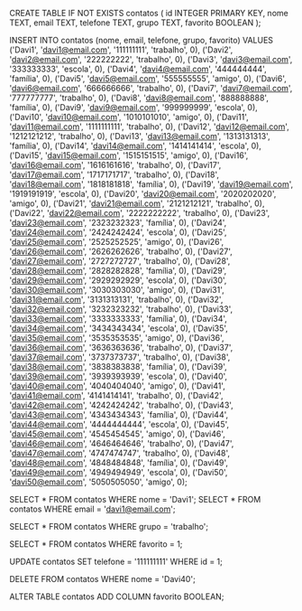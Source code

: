 CREATE TABLE IF NOT EXISTS contatos (
    id INTEGER PRIMARY KEY,
    nome TEXT,
    email TEXT,
    telefone TEXT,
    grupo TEXT,
    favorito BOOLEAN
);

INSERT INTO contatos (nome, email, telefone, grupo, favorito) VALUES
('Davi1', 'davi1@email.com', '111111111', 'trabalho', 0),
('Davi2', 'davi2@email.com', '222222222', 'trabalho', 0),
('Davi3', 'davi3@email.com', '333333333', 'escola', 0),
('Davi4', 'davi4@email.com', '444444444', 'família', 0),
('Davi5', 'davi5@email.com', '555555555', 'amigo', 0),
('Davi6', 'davi6@email.com', '666666666', 'trabalho', 0),
('Davi7', 'davi7@email.com', '777777777', 'trabalho', 0),
('Davi8', 'davi8@email.com', '888888888', 'família', 0),
('Davi9', 'davi9@email.com', '999999999', 'escola', 0),
('Davi10', 'davi10@email.com', '1010101010', 'amigo', 0),
('Davi11', 'davi11@email.com', '1111111111', 'trabalho', 0),
('Davi12', 'davi12@email.com', '1212121212', 'trabalho', 0),
('Davi13', 'davi13@email.com', '1313131313', 'família', 0),
('Davi14', 'davi14@email.com', '1414141414', 'escola', 0),
('Davi15', 'davi15@email.com', '1515151515', 'amigo', 0),
('Davi16', 'davi16@email.com', '1616161616', 'trabalho', 0),
('Davi17', 'davi17@email.com', '1717171717', 'trabalho', 0),
('Davi18', 'davi18@email.com', '1818181818', 'família', 0),
('Davi19', 'davi19@email.com', '1919191919', 'escola', 0),
('Davi20', 'davi20@email.com', '2020202020', 'amigo', 0),
('Davi21', 'davi21@email.com', '2121212121', 'trabalho', 0),
('Davi22', 'davi22@email.com', '2222222222', 'trabalho', 0),
('Davi23', 'davi23@email.com', '2323232323', 'família', 0),
('Davi24', 'davi24@email.com', '2424242424', 'escola', 0),
('Davi25', 'davi25@email.com', '2525252525', 'amigo', 0),
('Davi26', 'davi26@email.com', '2626262626', 'trabalho', 0),
('Davi27', 'davi27@email.com', '2727272727', 'trabalho', 0),
('Davi28', 'davi28@email.com', '2828282828', 'família', 0),
('Davi29', 'davi29@email.com', '2929292929', 'escola', 0),
('Davi30', 'davi30@email.com', '3030303030', 'amigo', 0),
('Davi31', 'davi31@email.com', '3131313131', 'trabalho', 0),
('Davi32', 'davi32@email.com', '3232323232', 'trabalho', 0),
('Davi33', 'davi33@email.com', '3333333333', 'família', 0),
('Davi34', 'davi34@email.com', '3434343434', 'escola', 0),
('Davi35', 'davi35@email.com', '3535353535', 'amigo', 0),
('Davi36', 'davi36@email.com', '3636363636', 'trabalho', 0),
('Davi37', 'davi37@email.com', '3737373737', 'trabalho', 0),
('Davi38', 'davi38@email.com', '3838383838', 'família', 0),
('Davi39', 'davi39@email.com', '3939393939', 'escola', 0),
('Davi40', 'davi40@email.com', '4040404040', 'amigo', 0),
('Davi41', 'davi41@email.com', '4141414141', 'trabalho', 0),
('Davi42', 'davi42@email.com', '4242424242', 'trabalho', 0),
('Davi43', 'davi43@email.com', '4343434343', 'família', 0),
('Davi44', 'davi44@email.com', '4444444444', 'escola', 0),
('Davi45', 'davi45@email.com', '4545454545', 'amigo', 0),
('Davi46', 'davi46@email.com', '4646464646', 'trabalho', 0),
('Davi47', 'davi47@email.com', '4747474747', 'trabalho', 0),
('Davi48', 'davi48@email.com', '4848484848', 'família', 0),
('Davi49', 'davi49@email.com', '4949494949', 'escola', 0),
('Davi50', 'davi50@email.com', '5050505050', 'amigo', 0);


SELECT * FROM contatos WHERE nome = 'Davi1';
SELECT * FROM contatos WHERE email = 'davi1@email.com';

SELECT * FROM contatos WHERE grupo = 'trabalho';

SELECT * FROM contatos WHERE favorito = 1;

UPDATE contatos SET telefone = '111111111' WHERE id = 1;

DELETE FROM contatos WHERE nome = 'Davi40';


ALTER TABLE contatos ADD COLUMN favorito BOOLEAN;
